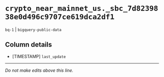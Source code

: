 # `crypto_near_mainnet_us._sbc_7d8239838e0d496c9707ce619dca2df1`
`bq-1` | `bigquery-public-data`

## Column details
* [TIMESTAMP] `last_update`

-------------------------------------------------------------------------------
*Do not make edits above this line.*
